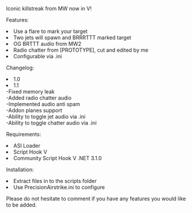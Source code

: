 Iconic killstreak from MW now in V!

Features:
<li>Use a flare to mark your target
<li>Two jets will spawn and BRRRTTT marked target
<li>OG BRTTT audio from MW2
<li>Radio chatter from [PROTOTYPE], cut and edited by me
<li>Configurable via .ini

Changelog:
<li>1.0

<li>1.1
<br>-Fixed memory leak
<br>-Added radio chatter audio
<br>-Implemented audio anti spam
<br>-Addon planes support
<br>-Ability to toggle jet audio via .ini
<br>-Ability to toggle chatter audio via .ini

Requirements:
<li>ASI Loader
<li>Script Hook V
<li>Community Script Hook V .NET 3.1.0

Installation:
<li>Extract files in to the scripts folder
<li>Use PrecisionAirstrike.ini to configure

Please do not hesitate to comment if you have any features you would like to be added.
